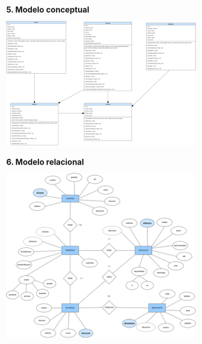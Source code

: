 ## 5. Modelo conceptual

![Modelo conceptual](./capturas/modelo.conceptual.drawio.png)

## 6. Modelo relacional

![Modelo relacional](./capturas/modelo.relacional.png)
